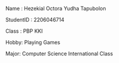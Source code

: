 Name : Hezekial Octora Yudha Tapubolon

StudentID : 2206046714

Class : PBP KKI

Hobby: Playing Games

Major: Computer Science International Class